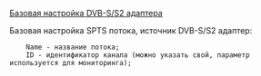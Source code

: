 [Базовая настройка DVB-S/S2 адаптера][1]

Базовая настройка SPTS потока, источник DVB-S/S2 адаптер:

        Name - название потока;
        ID - идентификатор канала (можно указать свой, параметр используется для мониторинга);
        
        
        
        

[1]: https://github.com/cesbo/astra-help/blob/master/ru/adapter/dvb-s/general.md "Базовая настройка DVB-S/S2 адаптера"
